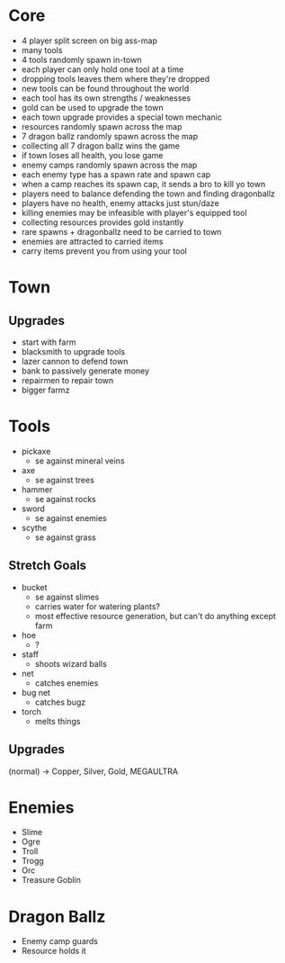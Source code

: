 # Core

* 4 player split screen on big ass-map
* many tools
* 4 tools randomly spawn in-town
* each player can only hold one tool at a time
* dropping tools leaves them where they're dropped
* new tools can be found throughout the world
* each tool has its own strengths / weaknesses
* gold can be used to upgrade the town
* each town upgrade provides a special town mechanic
* resources randomly spawn across the map
* 7 dragon ballz randomly spawn across the map
* collecting all 7 dragon ballz wins the game
* if town loses all health, you lose game
* enemy camps randomly spawn across the map
* each enemy type has a spawn rate and spawn cap
* when a camp reaches its spawn cap, it sends a bro to kill yo town
* players need to balance defending the town and finding dragonballz
* players have no health, enemy attacks just stun/daze
* killing enemies may be infeasible with player's equipped tool
* collecting resources provides gold instantly
* rare spawns + dragonballz need to be carried to town
* enemies are attracted to carried items
* carry items prevent you from using your tool


# Town

## Upgrades

* start with farm
* blacksmith to upgrade tools
* lazer cannon to defend town
* bank to passively generate money
* repairmen to repair town
* bigger farmz

# Tools

* pickaxe
  * se against mineral veins
* axe
  * se against trees
* hammer
  * se against rocks
* sword
  * se against enemies
* scythe
  * se against grass

## Stretch Goals

* bucket
  * se against slimes
  * carries water for watering plants?
  * most effective resource generation, but can't do anything except farm
* hoe
  * ?
* staff
  * shoots wizard balls
* net
  * catches enemies
* bug net
  * catches bugz
* torch
  * melts things

## Upgrades

(normal) -> Copper, Silver, Gold, MEGAULTRA

# Enemies

* Slime
* Ogre
* Troll
* Trogg
* Orc
* Treasure Goblin

# Dragon Ballz

* Enemy camp guards
* Resource holds it
